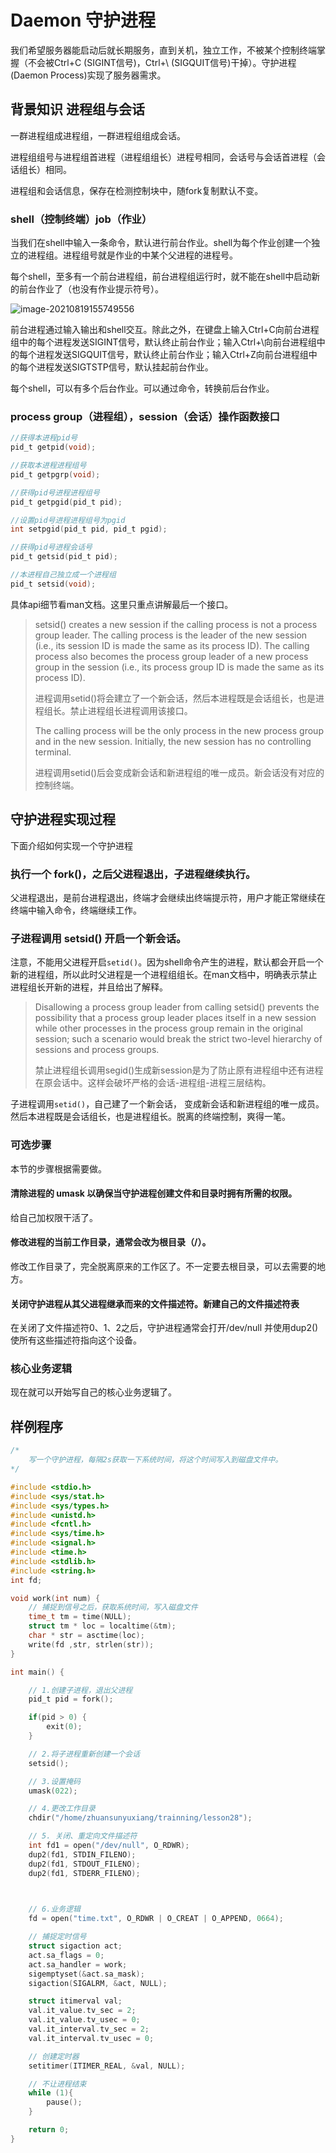 # Daemon 守护进程

我们希望服务器能启动后就长期服务，直到关机，独立工作，不被某个控制终端掌握（不会被Ctrl+C (SIGINT信号)，Ctrl+\\ (SIGQUIT信号)干掉）。守护进程(Daemon Process)实现了服务器需求。

## 背景知识 进程组与会话

一群进程组成进程组，一群进程组组成会话。

进程组组号与进程组首进程（进程组组长）进程号相同，会话号与会话首进程（会话组长）相同。

进程组和会话信息，保存在检测控制块中，随fork复制默认不变。

### shell（控制终端）job（作业）

当我们在shell中输入一条命令，默认进行前台作业。shell为每个作业创建一个独立的进程组。进程组号就是作业的中某个父进程的进程号。

每个shell，至多有一个前台进程组，前台进程组运行时，就不能在shell中启动新的前台作业了（也没有作业提示符号）。

![image-20210819155749556](Daemon%20%E5%AE%88%E6%8A%A4%E8%BF%9B%E7%A8%8B.assets/image-20210819155749556.png)

前台进程通过输入输出和shell交互。除此之外，在键盘上输入Ctrl+C向前台进程组中的每个进程发送SIGINT信号，默认终止前台作业；输入Ctrl+\\向前台进程组中的每个进程发送SIGQUIT信号，默认终止前台作业；输入Ctrl+Z向前台进程组中的每个进程发送SIGTSTP信号，默认挂起前台作业。

每个shell，可以有多个后台作业。可以通过命令，转换前后台作业。

### process group（进程组），session（会话）操作函数接口

```c
//获得本进程pid号
pid_t getpid(void);

//获取本进程进程组号
pid_t getpgrp(void);

//获得pid号进程进程组号
pid_t getpgid(pid_t pid);

//设置pid号进程进程组号为pgid
int setpgid(pid_t pid, pid_t pgid);

//获得pid号进程会话号
pid_t getsid(pid_t pid);

//本进程自己独立成一个进程组
pid_t setsid(void);

```

具体api细节看man文档。这里只重点讲解最后一个接口。

>setsid()  creates  a  new  session  if  the  calling process is not a process group leader.  The calling process is the leader of the new session (i.e., its session ID is made the same as its process ID).  The calling  process  also becomes the process group leader of a new process group in the session (i.e., its process group ID is made the same as its process ID). 
>
>进程调用setid()将会建立了一个新会话，然后本进程既是会话组长，也是进程组长。禁止进程组长进程调用该接口。
>
>The calling process will be the only process in the new process group and in the new session. Initially, the new session has no controlling terminal.
>
>进程调用setid()后会变成新会话和新进程组的唯一成员。新会话没有对应的控制终端。

## 守护进程实现过程

下面介绍如何实现一个守护进程

### 执行一个 fork()，之后父进程退出，子进程继续执行。

父进程退出，是前台进程退出，终端才会继续出终端提示符，用户才能正常继续在终端中输入命令，终端继续工作。

### 子进程调用 setsid() 开启一个新会话。

注意，不能用父进程开启`setid()`。因为shell命令产生的进程，默认都会开启一个新的进程组，所以此时父进程是一个进程组组长。在man文档中，明确表示禁止进程组长开新的进程，并且给出了解释。

> Disallowing a process  group leader from calling setsid() prevents the possibility that a process group leader places itself in a new session while other processes in the process group remain in the original session; such a scenario would break  the strict two-level hierarchy of sessions and process groups.
>
> 禁止进程组长调用segid()生成新session是为了防止原有进程组中还有进程在原会话中。这样会破坏严格的会话-进程组-进程三层结构。

子进程调用`setid()`，自己建了一个新会话， 变成新会话和新进程组的唯一成员。然后本进程既是会话组长，也是进程组长。脱离的终端控制，爽得一笔。

### 可选步骤

本节的步骤根据需要做。

#### 清除进程的 umask 以确保当守护进程创建文件和目录时拥有所需的权限。

给自己加权限干活了。

 #### 修改进程的当前工作目录，通常会改为根目录（/）。

修改工作目录了，完全脱离原来的工作区了。不一定要去根目录，可以去需要的地方。

 #### 关闭守护进程从其父进程继承而来的文件描述符。新建自己的文件描述符表

在关闭了文件描述符0、1、2之后，守护进程通常会打开/dev/null 并使用dup2()  使所有这些描述符指向这个设备。

###  核心业务逻辑

现在就可以开始写自己的核心业务逻辑了。

## 样例程序

```c
/*
    写一个守护进程，每隔2s获取一下系统时间，将这个时间写入到磁盘文件中。
*/

#include <stdio.h>
#include <sys/stat.h>
#include <sys/types.h>
#include <unistd.h>
#include <fcntl.h>
#include <sys/time.h>
#include <signal.h>
#include <time.h>
#include <stdlib.h>
#include <string.h>
int fd;

void work(int num) {
    // 捕捉到信号之后，获取系统时间，写入磁盘文件
    time_t tm = time(NULL);
    struct tm * loc = localtime(&tm);
    char * str = asctime(loc);
    write(fd ,str, strlen(str));
}

int main() {

    // 1.创建子进程，退出父进程
    pid_t pid = fork();

    if(pid > 0) {
        exit(0);
    }

    // 2.将子进程重新创建一个会话
    setsid();

    // 3.设置掩码
    umask(022);

    // 4.更改工作目录
    chdir("/home/zhuansunyuxiang/trainning/lesson28");

    // 5. 关闭、重定向文件描述符
    int fd1 = open("/dev/null", O_RDWR);
    dup2(fd1, STDIN_FILENO);
    dup2(fd1, STDOUT_FILENO);
    dup2(fd1, STDERR_FILENO);

    

    // 6.业务逻辑
    fd = open("time.txt", O_RDWR | O_CREAT | O_APPEND, 0664);

    // 捕捉定时信号
    struct sigaction act;
    act.sa_flags = 0;
    act.sa_handler = work;
    sigemptyset(&act.sa_mask);
    sigaction(SIGALRM, &act, NULL);

    struct itimerval val;
    val.it_value.tv_sec = 2;
    val.it_value.tv_usec = 0;
    val.it_interval.tv_sec = 2;
    val.it_interval.tv_usec = 0;

    // 创建定时器
    setitimer(ITIMER_REAL, &val, NULL);

    // 不让进程结束
    while (1){
        pause();
    }

    return 0;
}
```

